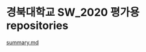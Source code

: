 # 경북대학교 SW_2020 평가용 repositories  

[summary.md](https://github.com/KwonHyeonSu/sw2020/blob/main/summary.md)
